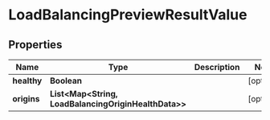 

# LoadBalancingPreviewResultValue


## Properties

| Name | Type | Description | Notes |
|------------ | ------------- | ------------- | -------------|
|**healthy** | **Boolean** |  |  [optional] |
|**origins** | **List&lt;Map&lt;String, LoadBalancingOriginHealthData&gt;&gt;** |  |  [optional] |



